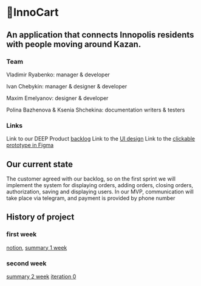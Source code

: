 # 🛒InnoCart
## An application that connects Innopolis residents with people moving around Kazan.

### Team
Vladimir Ryabenko: manager & developer 

Ivan Chebykin: manager & designer & developer

Maxim Emelyanov: designer & developer

Polina Bazhenova & Ksenia Shchekina: documentation writers & testers


### Links
Link to our DEEP Product [backlog](https://github.com/InnoSWP/InnoCart/projects/1)
Link to the [UI design](https://www.figma.com/file/IwHlIEm6KW9Id4vlKFG09B/InnoCart?node-id=0%3A1)
Link to the [clickable prototype in Figma](https://www.figma.com/proto/IwHlIEm6KW9Id4vlKFG09B/InnoCart?node-id=83%3A59&scaling=scale-down&page-id=0%3A1&starting-point-node-id=83%3A59&show-proto-sidebar=1)

## Our current state
The customer agreed with our backlog, so on the first sprint we will implement the system for displaying orders, adding orders, closing orders, authorization, saving and displaying users. In our MVP, communication will take place via telegram, and payment is provided by phone number


## History of project
### first week
[notion](https://almond-roquefort-b37.notion.site/InnoCart-86db2b644ca344fd94527807bd4509ef),
[summary 1 week](https://drive.google.com/file/d/1ezn0zbvN8qUjkdWopXG83LRekrY9s3Xf/view?usp=sharing)
### second week
[summary 2 week](https://drive.google.com/file/d/1bZPOZRYgftLD3IyW2mcandkb_M828NiR/view?usp=sharing)
[iteration 0](https://docs.google.com/presentation/d/1jcMczEf1n12bPiG_dMv64pDl67qKcO2m54ysTg3r-ew/edit?usp=sharing)
